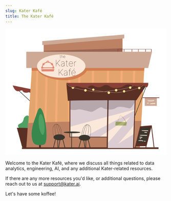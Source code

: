 ```yaml
---
slug: Kater Kafé
title: The Kater Kafé
---
```


![kater-kafe](../blog/img/katerkafe_1.png)

Welcome to the Kater Kafé, where we discuss all things related to data analytics, engineering, AI, and any additional Kater-related resources. 

If there are any more resources you'd like, or additional questions, please reach out to us at support@kater.ai.

Let's have some koffee! 